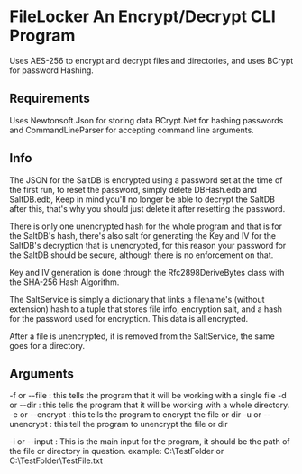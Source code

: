 # FileLocker An Encrypt/Decrypt CLI Program
 Uses AES-256 to encrypt and decrypt files and directories, and uses BCrypt for password Hashing.

## Requirements
 Uses Newtonsoft.Json for storing data
 BCrypt.Net for hashing passwords
 and CommandLineParser for accepting command line arguments.

## Info
 The JSON for the SaltDB is encrypted using a password set at the time of the first run, to reset the password, simply delete DBHash.edb and SaltDB.edb, Keep in mind you'll no longer be able to decrypt the SaltDB after this, that's why you should just delete it after resetting the password.

 There is only one unencrypted hash for the whole program and that is for the SaltDB's hash, there's also salt for generating the Key and IV for the SaltDB's decryption that is unencrypted, for this reason your password for the SaltDB should be secure, although there is no enforcement on that.

 Key and IV generation is done through the Rfc2898DeriveBytes class with the SHA-256 Hash Algorithm.

 The SaltService is simply a dictionary that links a filename's (without extension) hash to a tuple that stores file info, encryption salt, and a hash for the password used for encryption. This data is all encrypted.

 After a file is unencrypted, it is removed from the SaltService, the same goes for a directory.

## Arguments
 -f or --file : this tells the program that it will be working with a single file
 -d or --dir : this tells the program that it will be working with a whole directory.
 -e or --encrypt : this tells the program to encrypt the file or dir
 -u or --unencrypt : this tell the program to unencrypt the file or dir

 -i or --input : This is the main input for the program, it should be the path of the file or directory in question. example: C:\TestFolder or C:\TestFolder\TestFile.txt
 

 
